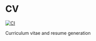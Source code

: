 # CV

[![CI](https://github.com/mikeeq/cv/actions/workflows/ci.yml/badge.svg)](https://github.com/mikeeq/cv/actions/workflows/ci.yml)

Curriculum vitae and resume generation
